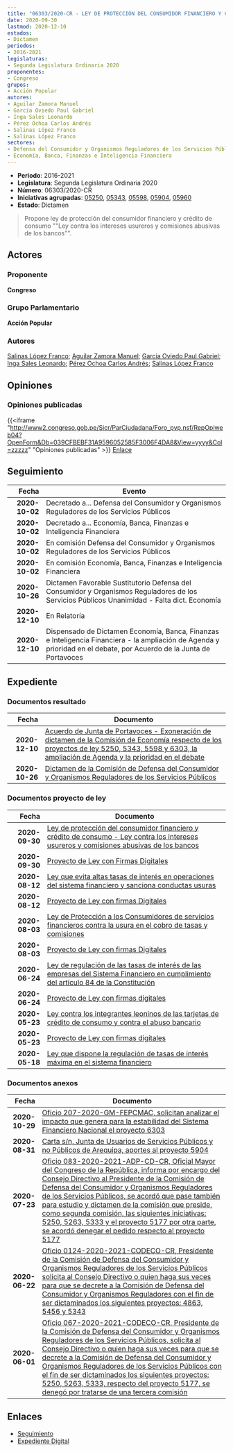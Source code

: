 ```yaml
---
title: "06303/2020-CR - LEY DE PROTECCIÓN DEL CONSUMIDOR FINANCIERO Y CRÉDITO DE CONSUMO 'LEY CONTRA LOS INTERESES USUREROS Y COMISIONES ABUSIVAS DE LOS BANCOS'"
date: 2020-09-30
lastmod: 2020-12-10
estados:
- Dictamen
periodos:
- 2016-2021
legislaturas:
- Segunda Legislatura Ordinaria 2020
proponentes:
- Congreso
grupos:
- Acción Popular
autores:
- Aguilar Zamora Manuel
- García Oviedo Paul Gabriel
- Inga Sales Leonardo
- Pérez Ochoa Carlos Andrés
- Salinas López Franco
- Salinas López Franco
sectores:
- Defensa del Consumidor y Organismos Reguladores de los Servicios Públicos
- Economía, Banca, Finanzas e Inteligencia Financiera
---
```

- **Periodo**: 2016-2021
- **Legislatura**: Segunda Legislatura Ordinaria 2020
- **Número**: 06303/2020-CR
- **Iniciativas agrupadas**: [05250](../../05200/05250), [05343](../../05300/05343), [05598](../../05500/05598), [05904](../../05900/05904), [05960](../../05900/05960)
- **Estado**: Dictamen

> Propone ley de protección del consumidor financiero y crédito de consumo ""Ley contra los intereses usureros y comisiones abusivas de los bancos"".


## Actores

### Proponente

**Congreso**

### Grupo Parlamentario

**Acción Popular**

### Autores

[Salinas López Franco](mailto:mailto:fsalinas@congreso.gob.pe); [Aguilar Zamora Manuel](mailto:mailto:maguilarz@congreso.gob.pe); [García Oviedo Paul Gabriel](mailto:mailto:pgarcia@congreso.gob.pe); [Inga Sales Leonardo](mailto:mailto:lingas@congreso.gob.pe); [Pérez Ochoa Carlos Andrés](mailto:mailto:cperezo@congreso.gob.pe); [Salinas López Franco](mailto:mailto:fsalinas@congreso.gob.pe)

## Opiniones

### Opiniones publicadas

{{<iframe "http://www2.congreso.gob.pe/Sicr/ParCiudadana/Foro_pvp.nsf/RepOpiweb04?OpenForm&Db=039CFBEBF31A9596052585F3006F4DA8&View=yyyy&Col=zzzzz" "Opiniones publicadas" >}}
[Enlace](http://www2.congreso.gob.pe/Sicr/ParCiudadana/Foro_pvp.nsf/RepOpiweb04?OpenForm&Db=039CFBEBF31A9596052585F3006F4DA8&View=yyyy&Col=zzzzz)


## Seguimiento

| Fecha | Evento |
|------:|--------|
| **2020-10-02** | Decretado a... Defensa del Consumidor y Organismos Reguladores de los Servicios Públicos |
| **2020-10-02** | Decretado a... Economía, Banca, Finanzas e Inteligencia Financiera |
| **2020-10-02** | En comisión Defensa del Consumidor y Organismos Reguladores de los Servicios Públicos |
| **2020-10-02** | En comisión Economía, Banca, Finanzas e Inteligencia Financiera |
| **2020-10-26** | Dictamen Favorable Sustitutorio Defensa del Consumidor y Organismos Reguladores de los Servicios Públicos Unanimidad - Falta dict. Economía |
| **2020-12-10** | En Relatoría |
| **2020-12-10** | Dispensado de Dictamen Economía, Banca, Finanzas e Inteligencia Financiera - la ampliación de Agenda y prioridad en el debate, por Acuerdo de la Junta de Portavoces |

## Expediente

### Documentos resultado

| Fecha | Documento |
|------:|-----------|
| **2020-12-10** | [Acuerdo de Junta de Portavoces - Exoneración de dictamen de la Comisión de Economía respecto de los proyectos de ley 5250, 5343, 5598 y 6303, la ampliación de Agenda y la prioridad en el debate](http://www.leyes.congreso.gob.pe/Documentos/2016_2021/Acuerdos/Junta_Portavoces/AJP05250-20201210.pdf) |
| **2020-10-26** | [Dictamen de la Comisión de Defensa del Consumidor y Organismos Reguladores de los Servicios Públicos](http://www.leyes.congreso.gob.pe/Documentos/2016_2021/Dictamenes/Proyectos_de_Ley/05250DC06MAY20201026.pdf) |

### Documentos proyecto de ley

| Fecha | Documento |
|------:|-----------|
| **2020-09-30** | [Ley de protección del consumidor financiero y crédito de consumo - Ley contra los intereses usureros y comisiones abusivas de los bancos](http://www.leyes.congreso.gob.pe/Documentos/2016_2021/Proyectos_de_Ley_y_de_Resoluciones_Legislativas/PL06303-20200930.pdf) |
| **2020-09-30** | [Proyecto de Ley con Firmas Digitales](http://www.leyes.congreso.gob.pe/Documentos/2016_2021/Proyectos_de_Ley_y_de_Resoluciones_Legislativas/Proyectos_Firmas_digitales/PL06303.pdf) |
| **2020-08-12** | [Ley que evita altas tasas de interés en operaciones del sistema financiero y sanciona conductas usuras](http://www.leyes.congreso.gob.pe/Documentos/2016_2021/Proyectos_de_Ley_y_de_Resoluciones_Legislativas/PL05960-20200812.pdf) |
| **2020-08-12** | [Proyecto de Ley con firmas Digitales](http://www.leyes.congreso.gob.pe/Documentos/2016_2021/Proyectos_de_Ley_y_de_Resoluciones_Legislativas/Proyectos_Firmas_digitales/PL05960.pdf) |
| **2020-08-03** | [Ley de Protección a los Consumidores de servicios financieros contra la usura en el cobro de tasas y comisiones](http://www.leyes.congreso.gob.pe/Documentos/2016_2021/Proyectos_de_Ley_y_de_Resoluciones_Legislativas/PL05904-20200803.pdf) |
| **2020-08-03** | [Proyecto de Ley con firmas Digitales](http://www.leyes.congreso.gob.pe/Documentos/2016_2021/Proyectos_de_Ley_y_de_Resoluciones_Legislativas/Proyectos_Firmas_digitales/PL05904.pdf) |
| **2020-06-24** | [Ley de regulación de las tasas de interés de las empresas del Sistema Financiero en cumplimiento del artículo 84 de la Constitución](http://www.leyes.congreso.gob.pe/Documentos/2016_2021/Proyectos_de_Ley_y_de_Resoluciones_Legislativas/PL05598_20200624.pdf) |
| **2020-06-24** | [Proyecto de Ley con firmas digitales](http://www.leyes.congreso.gob.pe/Documentos/2016_2021/Proyectos_de_Ley_y_de_Resoluciones_Legislativas/Proyectos_Firmas_digitales/PL05598.pdf) |
| **2020-05-23** | [Ley contra los integrantes leoninos de las tarjetas de crédito de consumo y contra el abuso bancario](http://www.leyes.congreso.gob.pe/Documentos/2016_2021/Proyectos_de_Ley_y_de_Resoluciones_Legislativas/PL05343_20200523.pdf) |
| **2020-05-23** | [Proyecto de Ley con firmas digitales](http://www.leyes.congreso.gob.pe/Documentos/2016_2021/Proyectos_de_Ley_y_de_Resoluciones_Legislativas/Proyectos_Firmas_digitales/PL05343.pdf) |
| **2020-05-18** | [Ley que dispone la regulación de tasas de interés máxima en el sistema financiero](http://www.leyes.congreso.gob.pe/Documentos/2016_2021/Proyectos_de_Ley_y_de_Resoluciones_Legislativas/PL05250_20200518.pdf) |

### Documentos anexos

| Fecha | Documento |
|------:|-----------|
| **2020-10-29** | [Oficio 207-2020-GM-FEPCMAC, solicitan analizar el impacto que genera para la estabilidad del Sistema Financiero Nacional el proyecto 6303](http://www.leyes.congreso.gob.pe/Documentos/2016_2021/Oficios/Otras_Instituciones/OFICIO-207-2020-GM-FEPCMAC.pdf) |
| **2020-08-31** | [Carta s/n, Junta de Usuarios de Servicios Públicos y no Públicos de Arequipa, aportes al proyecto 5904](http://www.leyes.congreso.gob.pe/Documentos/2016_2021/Oficios/Otras_Instituciones/CARTA-S-N-20200831A.pdf) |
| **2020-07-23** | [Oficio 083-2020-2021-ADP-CD-CR, Oficial Mayor del Congreso de la República, informa por encargo del Consejo Directivo al Presidente de la Comisión de Defensa del Consumidor y Organismos Reguladores de los Servicios Públicos, se acordó que pase también para estudio y dictamen de la comisión que preside, como segunda comisión, las siguientes iniciativas: 5250, 5263, 5333 y el proyecto 5177 por otra parte, se acordó denegar el pedido respecto al proyecto 5177](http://www.leyes.congreso.gob.pe/Documentos/2016_2021/Oficios/Oficialia_Mayor/OFICIO-083-2020-2021-ADP-CD-CR.pdf) |
| **2020-06-22** | [Oficio 0124-2020-2021-CODECO-CR, Presidente de la Comisión de Defensa del Consumidor y Organismos Reguladores de los Servicios Públicos solicita al Consejo Directivo o quien haga sus veces para que se decrete a la Comisión de Defensa del Consumidor y Organismos Reguladores con el fin de ser dictaminados los siguientes proyectos: 4863, 5456 y 5343](http://www.leyes.congreso.gob.pe/Documentos/2016_2021/Consejo_Directivo/Documentos_de_Congresistas/OFICIO-0124-2020-2021-CODECO-CR.pdf) |
| **2020-06-01** | [Oficio 067-2020-2021-CODECO-CR, Presidente de la Comisión de Defensa del Consumidor y Organismos Reguladores de los Servicios Públicos, solicita al Consejo Directivo o quien haga sus veces para que se decrete a la Comisión de Defensa del Consumidor y Organismos Reguladores de los Servicios Públicos con el fin de ser dictaminados los siguientes proyectos: 5250, 5263, 5333, respecto del proyecto 5177, se denegó por tratarse de una tercera comisión](http://www.leyes.congreso.gob.pe/Documentos/2016_2021/Consejo_Directivo/Documentos_de_Congresistas/OFICIO-067-2020-2021-CODECO-CR.pdf) |

## Enlaces

- [Seguimiento](http://www2.congreso.gob.pe/Sicr/TraDocEstProc/CLProLey2016.nsf/f7fff46988ca05b1052578e100829cc7/48105ede33785857052585f3007e087d?OpenDocument)
- [Expediente Digital](http://www2.congreso.gob.pe/Sicr/TraDocEstProc/Expvirt_2011.nsf/visbusqptramdoc1621/06303?opendocument)


